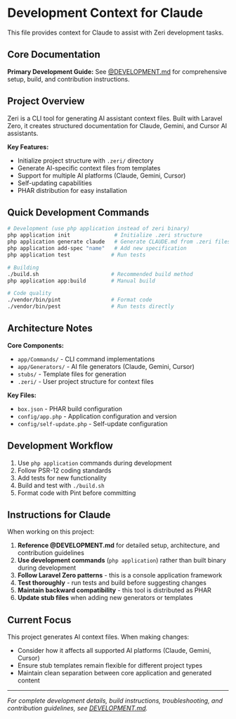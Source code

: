 # Development Context for Claude

This file provides context for Claude to assist with Zeri development tasks.

## Core Documentation

**Primary Development Guide:** See [@DEVELOPMENT.md](DEVELOPMENT.md) for comprehensive setup, build, and contribution instructions.

## Project Overview

Zeri is a CLI tool for generating AI assistant context files. Built with Laravel Zero, it creates structured documentation for Claude, Gemini, and Cursor AI assistants.

**Key Features:**
- Initialize project structure with `.zeri/` directory
- Generate AI-specific context files from templates
- Support for multiple AI platforms (Claude, Gemini, Cursor)
- Self-updating capabilities
- PHAR distribution for easy installation

## Quick Development Commands

```bash
# Development (use php application instead of zeri binary)
php application init              # Initialize .zeri structure
php application generate claude   # Generate CLAUDE.md from .zeri files
php application add-spec "name"   # Add new specification
php application test             # Run tests

# Building
./build.sh                       # Recommended build method
php application app:build        # Manual build

# Code quality
./vendor/bin/pint                # Format code
./vendor/bin/pest                # Run tests directly
```

## Architecture Notes

**Core Components:**
- `app/Commands/` - CLI command implementations
- `app/Generators/` - AI file generators (Claude, Gemini, Cursor)
- `stubs/` - Template files for generation
- `.zeri/` - User project structure for context files

**Key Files:**
- `box.json` - PHAR build configuration
- `config/app.php` - Application configuration and version
- `config/self-update.php` - Self-update configuration

## Development Workflow

1. Use `php application` commands during development
2. Follow PSR-12 coding standards
3. Add tests for new functionality
4. Build and test with `./build.sh`
5. Format code with Pint before committing

## Instructions for Claude

When working on this project:

1. **Reference @DEVELOPMENT.md** for detailed setup, architecture, and contribution guidelines
2. **Use development commands** (`php application`) rather than built binary during development
3. **Follow Laravel Zero patterns** - this is a console application framework
4. **Test thoroughly** - run tests and build before suggesting changes
5. **Maintain backward compatibility** - this tool is distributed as PHAR
6. **Update stub files** when adding new generators or templates

## Current Focus

This project generates AI context files. When making changes:
- Consider how it affects all supported AI platforms (Claude, Gemini, Cursor)
- Ensure stub templates remain flexible for different project types
- Maintain clean separation between core application and generated content

---

*For complete development details, build instructions, troubleshooting, and contribution guidelines, see [DEVELOPMENT.md](DEVELOPMENT.md).*